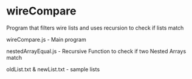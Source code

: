 # wireCompare
Program that filters wire lists and uses recursion to check if lists match


wireCompare.js - Main program

nestedArrayEqual.js - Recursive Function to check if two Nested Arrays match

oldList.txt & newList.txt - sample lists
